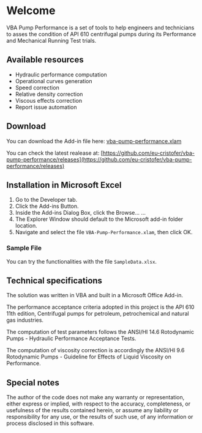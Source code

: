 # Welcome


VBA Pump Performance is a set of tools to help engineers and technicians to asses the condition of API 610 centrifugal pumps during its Performance and Mechanical Running Test trials.

## Available resources

- Hydraulic performance computation
- Operational curves generation
- Speed correction
- Relative density correction
- Viscous effects correction
- Report issue automation

## Download

You can download the Add-in file here: [vba-pump-performance.xlam](https://github.com/eu-cristofer/vba-pump-performance/releases/download/v.1.0.0/vba-pump-performance.xlam)

You can check the latest realease at:
[https://github.com/eu-cristofer/vba-pump-performance/releases](https://github.com/eu-cristofer/vba-pump-performance/releases)

## Installation in Microsoft Excel

1. Go to the Developer tab.
2. Click the Add-ins Button.
3. Inside the Add-ins Dialog Box, click the Browse… ...
4. The Explorer Window should default to the Microsoft add-in folder location.
5. Navigate and select the file `VBA-Pump-Performance.xlam`, then click OK.

### Sample File

You can try the functionalities with the file `SampleData.xlsx`.

## Technical specifications

The solution was written in VBA and built in a Microsoft Office Add-in.

The performance acceptance criteria adopted in this project is the API 610 11th edition, Centrifugal pumps for petroleum, petrochemical and natural gas industries.

The computation of test parameters follows the ANSI/HI 14.6 Rotodynamic Pumps - Hydraulic Performance Acceptance Tests.

The computation of viscosity correction is accordingly the ANSI/HI 9.6 Rotodynamic Pumps -  Guideline for Effects of Liquid Viscosity on Performance.

## Special notes

The author of the code does not make any warranty or representation, either express or implied, with respect to the accuracy, completeness, or usefulness of the results contained herein, or assume any liability or responsibility for any use, or the results of such use, of any information or process disclosed in this software.
